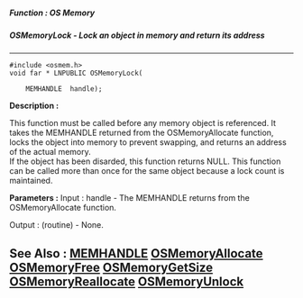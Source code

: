 ##### Function : OS Memory
##### OSMemoryLock - Lock an object in memory and return its address
---
```
#include <osmem.h>
void far * LNPUBLIC OSMemoryLock(

	MEMHANDLE  handle);
```
**Description :**

This function must be called before any memory object is referenced.  It takes 
the MEMHANDLE returned from the OSMemoryAllocate function, locks the object 
into memory to prevent swapping, and returns an address of the actual memory.  
If the object has been disarded, this function returns NULL.  This function can 
be called more than once for the same object because a lock count is 
maintained. 

**Parameters :**
Input :
handle  -  The MEMHANDLE returns from the OSMemoryAllocate function.

Output :
(routine)  -  None.



**See Also :**
[MEMHANDLE](/domino-c-api-docs/reference/Data/MEMHANDLE)
[OSMemoryAllocate](/domino-c-api-docs/reference/Func/OSMemoryAllocate)
[OSMemoryFree](/domino-c-api-docs/reference/Func/OSMemoryFree)
[OSMemoryGetSize](/domino-c-api-docs/reference/Func/OSMemoryGetSize)
[OSMemoryReallocate](/domino-c-api-docs/reference/Func/OSMemoryReallocate)
[OSMemoryUnlock](/domino-c-api-docs/reference/Func/OSMemoryUnlock)
---
